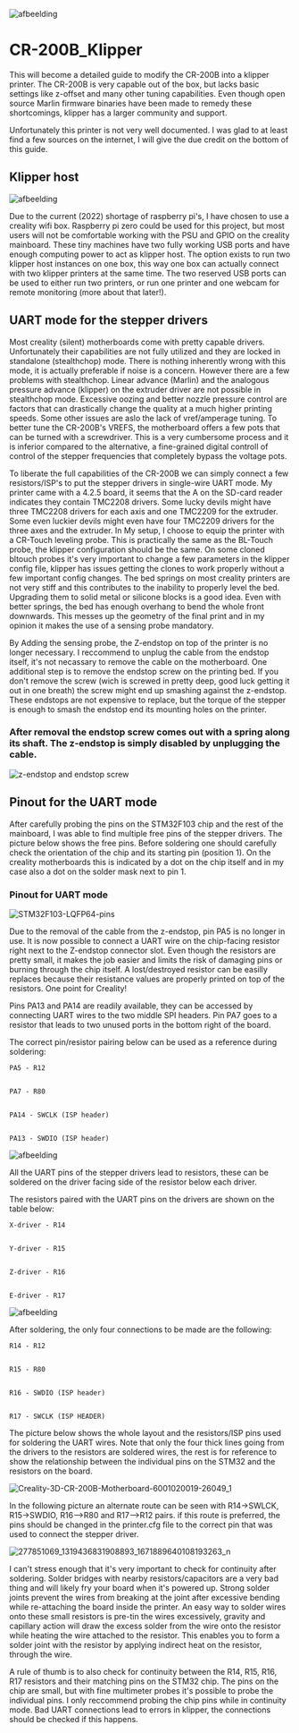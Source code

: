![afbeelding](https://user-images.githubusercontent.com/20616914/158082022-752270ed-cef6-4291-854c-35b0ab6ffe26.png)


# CR-200B_Klipper

This will become a detailed guide to modify the CR-200B into a klipper printer. The CR-200B is very capable out of the box, but lacks basic settings like z-offset and many other tuning capabilities. Even though open source Marlin firmware binaries have been made to remedy these shortcomings, klipper has a larger community and support.

Unfortunately this printer is not very well documented. I was glad to at least find a few sources on the internet, I will give the due credit on the bottom of this guide.

## Klipper host

![afbeelding](https://user-images.githubusercontent.com/20616914/158082090-cadaf019-1a10-4462-b8a8-d2cb9f7c9cbc.png)


Due to the current (2022) shortage of raspberry pi's, I have chosen to use a creality wifi box. Raspberry pi zero could be used for this project, but most users will not be comfortable working with the PSU and GPIO on the creality mainboard.  These tiny machines have two fully working USB ports and have enough computing power to act as klipper host. The option exists to run two klipper host instances on one box, this way one box can actually connect with two klipper printers at the same time. The two reserved USB ports can be used to either run two printers, or run one printer and one webcam for remote monitoring (more about that later!).


## UART mode for the stepper drivers

Most creality (silent) motherboards come with pretty capable drivers. Unfortunately their capabilities are not fully utilized and they are locked in standalone (stealthchop) mode. There is nothing inherently wrong with this mode, it is actually preferable if noise is a concern. However there are a few problems with stealthchop. Linear advance (Marlin) and the analogous pressure advance (klipper) on the extruder driver are not possible in stealthchop mode. Excessive oozing and better nozzle pressure control are factors that can drastically change the quality at a much higher printing speeds. Some other issues are aslo the lack of vref/amperage tuning. To better tune the CR-200B's VREFS, the motherboard offers a few pots that can be turned with a screwdriver. This is a very cumbersome process and it is inferior compared to the alternative, a fine-grained digital controll of control of the stepper frequencies that completely bypass the voltage pots.

To liberate the full capabilities of the CR-200B we can simply connect a few resistors/ISP's to put the stepper drivers in single-wire UART mode.
My printer came with a 4.2.5 board, it seems that the A on the SD-card reader indicates they contain TMC2208 drivers. Some lucky devils might have three TMC2208 drivers for each axis and one TMC2209 for the extruder. Some even luckier devils might even have four TMC2209 drivers for the three axes and the extruder. In My setup, I choose to equip the printer with a CR-Touch leveling probe. This is practically the same as the BL-Touch probe, the klipper configuration should be the same. On some cloned bltouch probes it's very important to change a few parameters in the klipper config file, klipper has issues getting the clones to work properly without a few important config changes. The bed springs on most creality printers are not very stiff and this contributes to the inability to properly level the bed. Upgrading them to solid metal or silicone blocks is a good idea. Even with better springs, the bed has enough overhang to bend the whole front downwards. This messes up the geometry of the final print and in my opinion it makes the use of a sensing probe mandatory.

By Adding the sensing probe, the Z-endstop on top of the printer is no longer necessary. I reccommend to unplug the cable from the endstop itself, it's not necassary to remove the cable on the motherboard. One additional step is to remove the endstop screw on the printing bed. If you don't remove the screw (wich is screwed in pretty deep, good luck getting it out in one breath) the screw might end up smashing against the z-endstop. These endstops are not expensive to replace, but the torque of the stepper is enough to smash the endstop end its mounting holes on the printer.

### After removal the endstop screw comes out with a spring along its shaft. The z-endstop is simply disabled by unplugging the cable.
![z-endstop and endstop screw](https://user-images.githubusercontent.com/20616914/161829822-e1d0537e-df85-47f6-b7ab-90986407f791.jpg)

## Pinout for the UART mode

After carefully probing the pins on the STM32F103 chip and the rest of the mainboard, I was able to find multiple free pins of the stepper drivers.
The picture below shows the free pins. Before soldering one should carefully check the orientation of the chip and its starting pin (position 1). On the creality motherboards this is indicated by a dot on the chip itself and in my case also a dot on the solder mask next to pin 1. 

### Pinout for UART mode
![STM32F103-LQFP64-pins](https://user-images.githubusercontent.com/20616914/161830997-ddd43968-76f7-4991-9dc7-55eb1e67ffde.png)

Due to the removal of the cable from the z-endstop, pin PA5 is no longer in use. It is now possible to connect a UART wire on the chip-facing resistor right next to the Z-endstop connector slot. Even though the resistors are pretty small, it makes the job easier and limits the risk of damaging pins or burning through the chip itself. A lost/destroyed resistor can be easilly replaces because their resistance values are properly printed on top of the resistors. One point for Creality!

Pins PA13 and PA14 are readily available, they can be accessed by connecting UART wires to the two middle SPI headers. Pin PA7 goes to a resistor that leads to two unused ports in the bottom right of the board.

The correct pin/resistor pairing below can be used as a reference during soldering:

```
PA5 - R12


PA7 - R80


PA14 - SWCLK (ISP header)


PA13 - SWDIO (ISP header)
```
![afbeelding](https://user-images.githubusercontent.com/20616914/161874765-587a6409-38d7-424e-95ea-aece1605b703.png)



All the UART pins of the stepper drivers lead to resistors, these can be soldered on the driver facing side of the resistor below each driver.

The resistors paired with the UART pins on the drivers are shown on the table below:

```
X-driver - R14


Y-driver - R15


Z-driver - R16


E-driver - R17
```
![afbeelding](https://user-images.githubusercontent.com/20616914/161874573-c10fd789-f07f-4d8d-8eff-fb9a815f84a1.png)


After soldering, the only four connections to be made are the following:

```
R14 - R12


R15 - R80


R16 - SWDIO (ISP header)


R17 - SWCLK (ISP HEADER)
```

The picture below shows the whole layout and the resistors/ISP pins used for soldering the UART wires.
Note that only the four thick lines going from the drivers to the resistors are soldered wires, the rest is for reference to show
the relationship between the individual pins on the STM32 and the resistors on the board.



![Creality-3D-CR-200B-Motherboard-6001020019-26049_1](https://user-images.githubusercontent.com/20616914/161874233-f77bd095-7d7e-4e15-824a-678be619125f.png)





In the following picture an alternate route can be seen with R14->SWLCK, R15->SWDIO, R16-->R80 and R17-->R12 pairs. if this route is preferred, the pins should be changed in the printer.cfg file to the correct pin that was used to connect the stepper driver.




![277851069_1319436831908893_1671889640108193263_n](https://user-images.githubusercontent.com/20616914/161877042-41f00396-7669-4231-aeec-30da9771a28f.jpg)



I can't stress enough that it's very important to check for continuity after soldering. Solder bridges with nearby resistors/capacitors are a very bad thing and will likely fry your board when it's powered up. Strong solder joints prevent the wires from breaking at the joint after excessive bending while re-attaching the board inside the printer. An easy way to solder wires onto these small resistors is pre-tin the wires excessively, gravity and capillary action will draw the excess solder from the wire onto the resistor while heating the wire attached to the resistor. This enables you to form a solder joint with the resistor by applying indirect heat on the resistor, through the wire. 

A rule of thumb is to also check for continuity between the R14, R15, R16, R17 resistors and their matching pins on the STM32 chip. The pins on the chip are small, but with fine multimeter probes it's possible to probe the individual pins. I only reccommend probing the chip pins while in continuity mode.
Bad UART connections lead to errors in klipper, the connections should be checked if this happens.
